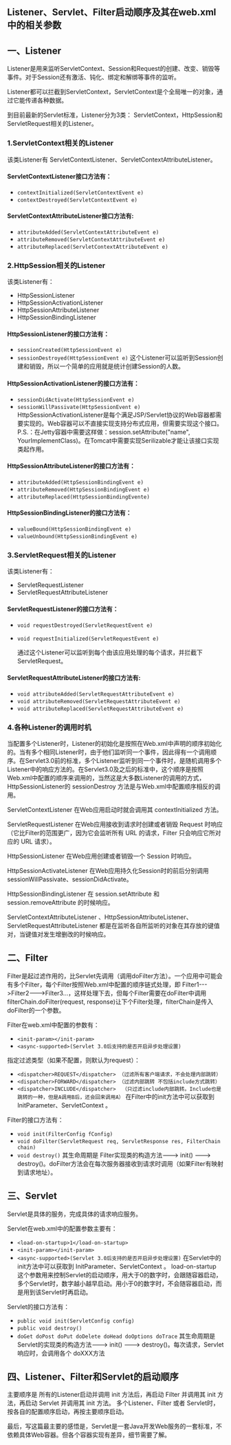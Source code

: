 ## Listener、Servlet、Filter启动顺序及其在web.xml中的相关参数
## 一、Listener

Listener是用来监听ServletContext、Session和Request的创建、改变、销毁等事件。对于Session还有激活、钝化、绑定和解绑等事件的监听。

Listener都可以拦截到ServletContext，ServletContext是个全局唯一的对象，通过它能传递各种数据。

到目前最新的Servlet标准，Listener分为3类： ServletContext，HttpSession和ServletRequest相关的Listener。

###  1.ServletContext相关的Listener
 
 该类Listener有 ServletContextListener、ServletContextAttributeListener。
 
#### ServletContextListener接口方法有：
  - `contextInitialized(ServletContextEvent e)`  
  - `contextDestroyed(ServletContextEvent e)`
 
#### ServletContextAttributeListener接口方法有:
 - `attributeAdded(ServletContextAttributeEvent e)`
 - `attributeRemoved(ServletContextAttributeEvent e)`
 - `attributeReplaced(ServletContextAttributeEvent e)`

### 2.HttpSession相关的Listener
 
 该类Listener有：
 
 - HttpSessionListener
 - HttpSessionActivationListener
 - HttpSessionAttributeListener
 - HttpSessionBindingListener
 
 #### HttpSessionListener的接口方法有：

 - `sessionCreated(HttpSessionEvent e)` 
 - `sessionDestroyed(HttpSessionEvent e)`
这个Listener可以监听到Session创建和销毁，所以一个简单的应用就是统计创建Session的人数。

 #### HttpSessionActivationListener的接口方法有：
  - `sessionDidActivate(HttpSessionEvent e)`
  - `sessionWillPassivate(HttpSessionEvent e)`
 HttpSessionActivationListener是每个满足JSP/Servlet协议的Web容器都需要实现的。Web容器可以不直接实现支持分布式应用，但需要实现这个接口。
 P.S.：在Jetty容器中需要这样做：session.setAttribute("name", YourImplementClass)。在Tomcat中需要实现Serilizable才能让该接口实现类起作用。
 
 
 #### HttpSessionAttributeListener的接口方法有：
- `attributeAdded(HttpSessionBindingEvent e)`
- `attributeRemoved(HttpSessionBindingEvent e)`
- `attributeReplaced(HttpSessionBindingEvente)`

 #### HttpSessionBindingListener的接口方法有：
- `valueBound(HttpSessionBindingEvent e)`
- `valueUnbound(HttpSessionBindingEvent e)`

### 3.ServletRequest相关的Listener

该类Listener有：

- ServletRequestListener
- ServletRequestAttributeListener

#### ServletRequestListener的接口方法有：
 - `void requestDestroyed(ServletRequestEvent e) `
 - `void requestInitialized(ServletRequestEvent e) `
 
    通过这个Listener可以监听到每个由该应用处理的每个请求，并拦截下ServletRequest。

#### ServletRequestAttributeListener的接口方法有:
-  `void attributeAdded(ServletRequestAttributeEvent e) `
-  `void attributeRemoved(ServletRequestAttributeEvent e) `
-  `void attributeReplaced(ServletRequestAttributeEvent e)`

### 4.各种Listener的调用时机
当配置多个Listener时，Listener的初始化是按照在Web.xml中声明的顺序初始化的。当有多个相同Listener时，由于他们监听同一个事件，因此得有一个调用顺序。在Servlet3.0前的标准，多个Listener监听到同一个事件时，是随机调用多个Listener中的响应方法的。在Servlet3.0及之后的标准中，这个顺序是按照Web.xml中配置的顺序来调用的，当然这是大多数Listener的调用的方式，HttpSessionListener的 sessionDestroy 方法是与Web.xml中配置顺序相反的调用。

ServletContextListener 在Web应用启动时就会调用其 contextInitialized 方法。

ServletRequestListener 在Web应用接收到请求时创建或者销毁 Request 时响应 （它比Filter的范围更广，因为它会监听所有 URL 的请求，Filter 只会响应它所对应的 URL 请求）。

HttpSessionListener 在Web应用创建或者销毁一个 Session 时响应。

HttpSessionActivateListener 在Web应用持久化Session时的前后分别调用 sessionWillPassivate、sessionDidActivate。

HttpSessionBindingListener 在 session.setAttribute 和 session.removeAttribute 的时候响应。

ServletContextAttributeListener 、HttpSessionAttributeListener、ServletRequestAttributeListener 都是在监听各自所监听的对象在其存放的键值对，当键值对发生增删改的时候响应。

## 二、Filter
 Filter是起过滤作用的，比Servlet先调用（调用doFilter方法）。一个应用中可能会有多个Filter，每个Filter按照Web.xml中配置的顺序链式处理，即 Filter1--->Filter2--->Filter3...，这样处理下去，但每个Filter需要在doFilter中调用filterChain.doFilter(request, response)让下个Filter处理，filterChain是传入doFilter的一个参数。

 Filter在web.xml中配置的参数有：
 - `<init-param></init-param>`
 - `<async-supported>(Servlet 3.0后支持的是否开启异步处理设置)`

 指定过滤类型（如果不配置，则默认为request）：
 - `<dispatcher>REQUEST</dispatcher> （过滤所有客户端请求，不会处理内部跳转）` 
 - `<dispatcher>FORWARD</dispatcher> （过滤内部跳转 不包括include方式跳转）`
 - `<dispatcher>INCLUDE</dispatcher>  （只过滤include内部跳转。Include也是跳转的一种，但是A调用B后，还会回来调用A）`
     在Filter中的init方法中可以获取到 InitParameter、ServletContext 。

 Filter的接口方法有：
 - `void init(FilterConfig fConfig)`
 - `void doFilter(ServletRequest req, ServletResponse res, FilterChain chain)`
 - `void destroy()`
 其生命周期是 Filter实现类的构造方法---> init() ---> destroy()。doFilter方法会在每次服务器接收到请求时调用（如果Filter有映射到请求地址）。
   
## 三、Servlet
 Servlet是具体的服务，完成具体的请求响应服务。
 
 Servlet在web.xml中的配置参数主要有：
 - `<load-on-startup>1</load-on-startup>`
 - `<init-param></init-param>`
 - `<async-supported>(Servlet 3.0后支持的是否开启异步处理设置)`
    在Servlet中的init方法中可以获取到 InitParameter、ServletContext 。
	load-on-startup 这个参数用来控制Servlet的启动顺序，用大于0的数字时，会跟随容器启动，多个Servlet时，数字越小越早启动。用小于0的数字时，不会随容器启动，而是用到该Servlet时再启动。
	
Servlet的接口方法有：
- `public void init(ServletConfig config)`
- `public void destroy()`
- `doGet doPost doPut doDelete doHead doOptions doTrace`
其生命周期是 Servlet的实现类的构造方法---> init() ---> destroy()。每次请求，Servlet响应时，会调用各个 doXXX方法

## 四、Listener、Filter和Servlet的启动顺序
主要顺序是 所有的Listener启动并调用 init 方法后，再启动 Filter 并调用其 init 方法，再启动 Servlet 并调用其 init 方法。 多个Listener、Filter 或者 Servlet时，按各自的配置顺序启动，再按主要顺序启动。





最后，写这篇最主要的感悟是，Servlet是一套Java开发Web服务的一套标准，不依赖具体Web容器。但各个容器实现有差异，细节需要了解。